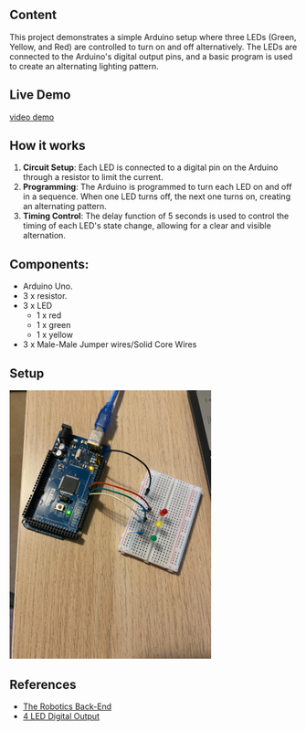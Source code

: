 ## Content

This project demonstrates a simple Arduino setup where three LEDs (Green, Yellow, and Red) are controlled to turn on and off alternatively. The LEDs are connected to the Arduino's digital output pins, and a basic program is used to create an alternating lighting pattern.

## Live Demo


[video demo](./assets/arduino-led-lights-video.mp4)

## How it works
1. **Circuit Setup**: Each LED is connected to a digital pin on the Arduino through a resistor to limit the current.
2. **Programming**: The Arduino is programmed to turn each LED on and off in a sequence. When one LED turns off, the next one turns on, creating an alternating pattern.
3. **Timing Control**: The delay function of 5 seconds is used to control the timing of each LED's state change, allowing for a clear and visible alternation.

## Components:

- Arduino Uno.
- 3 x resistor.
- 3 x LED
  - 1 x red
  - 1 x green
  - 1 x yellow
- 3 x Male-Male Jumper wires/Solid Core Wires

## Setup
<img src="./assets/arduino-led-lights.jpg" style="width: 70%" alt="image location: ./assets/arduino-led-lights.jpg"
/>

## References

- [The Robotics Back-End](https://roboticsbackend.com/arduino-led-complete-tutorial/)
- [4 LED Digital Output](https://github.com/MFarabi619/Arduino/tree/main/Projects/4%20LED%20Digital%20Output)